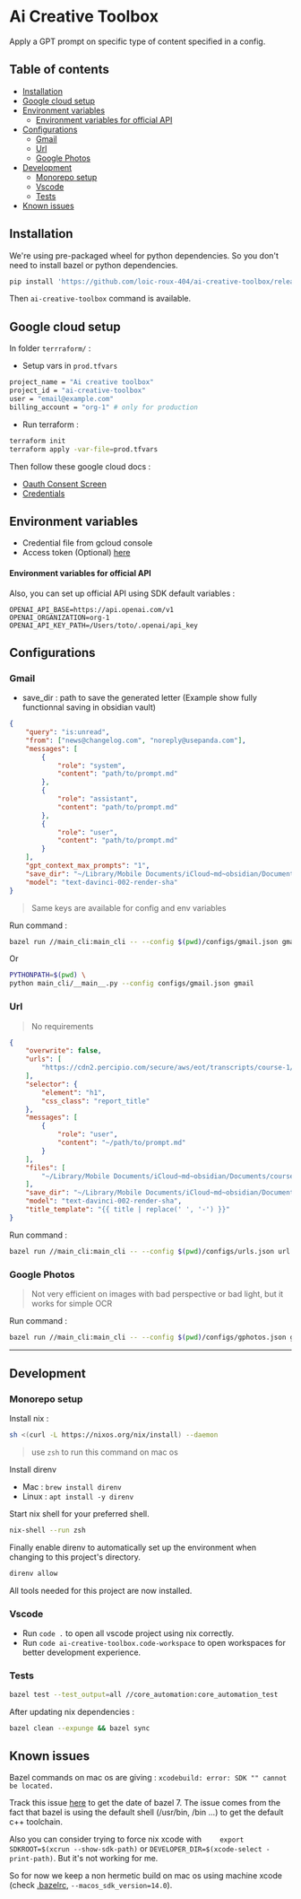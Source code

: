 # Ai Creative Toolbox

Apply a GPT prompt on specific type of content specified in a config.

## Table of contents
  * [Installation](#installation)
  * [Google cloud setup](#google-cloud-setup)
  * [Environment variables](#environment-variables)
    - [Environment variables for official API](#environment-variables-for-official-api)
  * [Configurations](#configurations)
    + [Gmail](#gmail)
    + [Url](#url)
    + [Google Photos](#google-photos)
  * [Development](#development)
    * [Monorepo setup](#monorepo-setup)
    + [Vscode](#vscode)
    + [Tests](#tests)
  * [Known issues](#known-issues)

## Installation

We're using pre-packaged wheel for python dependencies. So you don't need to install bazel or python dependencies.

```bash
pip install 'https://github.com/loic-roux-404/ai-creative-toolbox/releases/download/main_cli@v0.1.0/ai_creative_toolbox-0.1.0-py3-none-any.whl'
```

Then `ai-creative-toolbox` command is available.

## Google cloud setup

In folder `terrraform/` :

-   Setup vars in `prod.tfvars`

```bash
project_name = "Ai creative toolbox"
project_id = "ai-creative-toolbox"
user = "email@example.com"
billing_account = "org-1" # only for production

```

-   Run terraform :

```bash
terraform init
terraform apply -var-file=prod.tfvars
```

Then follow these google cloud docs :

-   [Oauth Consent Screen](https://developers.google.com/gmail/api/quickstart/python#configure_the_oauth_consent_screen)
-   [Credentials](https://developers.google.com/gmail/api/quickstart/python#authorize_credentials_for_a_desktop_application)

## Environment variables

-   Credential file from gcloud console
-   Access token (Optional) [here](https://chat.openai.com/api/auth/session)

#### Environment variables for official API

Also, you can set up official API using SDK default variables :

```dotenv
OPENAI_API_BASE=https://api.openai.com/v1
OPENAI_ORGANIZATION=org-1
OPENAI_API_KEY_PATH=/Users/toto/.openai/api_key
```

## Configurations

### Gmail

-   save_dir : path to save the generated letter (Example show fully functionnal saving in obsidian vault)

```json
{
    "query": "is:unread",
    "from": ["news@changelog.com", "noreply@usepanda.com"],
    "messages": [
        {
            "role": "system",
            "content": "path/to/prompt.md"
        },
        {
            "role": "assistant",
            "content": "path/to/prompt.md"
        },
        {
            "role": "user",
            "content": "path/to/prompt.md"
        }
    ],
    "gpt_context_max_prompts": "1",
    "save_dir": "~/Library/Mobile Documents/iCloud~md~obsidian/Documents/notes/News",
    "model": "text-davinci-002-render-sha"
}
```

> Same keys are available for config and env variables

Run command :

```bash
bazel run //main_cli:main_cli -- --config $(pwd)/configs/gmail.json gmail
```

Or

```bash
PYTHONPATH=$(pwd) \
python main_cli/__main__.py --config configs/gmail.json gmail
```

### Url

> No requirements

```json
{
    "overwrite": false,
    "urls": [
        "https://cdn2.percipio.com/secure/aws/eot/transcripts/course-1/cloudtrain.html"
    ],
    "selector": {
        "element": "h1",
        "css_class": "report_title"
    },
    "messages": [
        {
            "role": "user",
            "content": "~/path/to/prompt.md"
        }
    ],
    "files": [
        "~/Library/Mobile Documents/iCloud~md~obsidian/Documents/courses/ML/"
    ],
    "save_dir": "~/Library/Mobile Documents/iCloud~md~obsidian/Documents/courses/ML",
    "model": "text-davinci-002-render-sha",
    "title_template": "{{ title | replace(' ', '-') }}"
}
```

Run command :

```bash
bazel run //main_cli:main_cli -- --config $(pwd)/configs/urls.json url
```

### Google Photos

> Not very efficient on images with bad perspective or bad light, but it works for simple OCR

Run command :

```bash
bazel run //main_cli:main_cli -- --config $(pwd)/configs/gphotos.json gphotos
```

---

## Development

### Monorepo setup

Install nix :

```bash
sh <(curl -L https://nixos.org/nix/install) --daemon
```

> use `zsh` to run this command on mac os

Install direnv

-   Mac : `brew install direnv`
-   Linux : `apt install -y direnv`

Start nix shell for your preferred shell.

```bash
nix-shell --run zsh
```

Finally enable direnv to automatically set up the environment when changing to this project's directory.

```bash
direnv allow
```

All tools needed for this project are now installed.


### Vscode

- Run `code .` to open all vscode project using nix correctly.
- Run `code ai-creative-toolbox.code-workspace` to open workspaces for better development experience.


### Tests

```bash
bazel test --test_output=all //core_automation:core_automation_test
```

After updating nix dependencies :

```bash
bazel clean --expunge && bazel sync
```

## Known issues

Bazel commands on mac os are giving : `xcodebuild: error: SDK "" cannot be located.`

Track this issue [here](https://github.com/bazelbuild/bazel/issues/12049) to get the date of bazel 7. The issue comes from the fact that bazel is using the default shell (/usr/bin, /bin ...) to get the default c++ toolchain.

Also you can consider trying to force nix xcode with `    export SDKROOT=$(xcrun --show-sdk-path)` or `DEVELOPER_DIR=$(xcode-select -print-path)`. But it's not working for me.

So for now we keep a non hermetic build on mac os using machine xcode (check [.bazelrc](.bazelrc), `--macos_sdk_version=14.0`).
